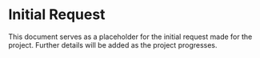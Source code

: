 # Initial Request

This document serves as a placeholder for the initial request made for the project. Further details will be added as the project progresses.
